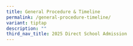 ```yaml
---
title: General Procedure & Timeline
permalink: /general-procedure-timeline/
variant: tiptap
description: ""
third_nav_title: 2025 Direct School Admission
---
```

